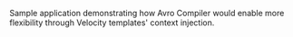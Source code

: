 Sample application demonstrating how Avro Compiler would enable more flexibility
through Velocity templates' context injection.
